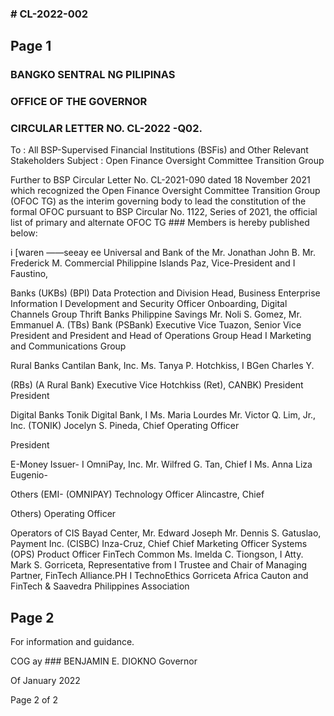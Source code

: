 ### # CL-2022-002

## Page 1

### BANGKO SENTRAL NG PILIPINAS

### OFFICE OF THE GOVERNOR

### CIRCULAR LETTER NO. CL-2022 -Q02.

To : All BSP-Supervised Financial Institutions (BSFis) and Other Relevant Stakeholders Subject : Open Finance Oversight Committee Transition Group

Further to BSP Circular Letter No. CL-2021-090 dated 18 November 2021 which recognized the Open Finance Oversight Committee Transition Group (OFOC TG) as the interim governing body to lead the constitution of the formal OFOC pursuant to BSP Circular No. 1122, Series of 2021, the official list of primary and alternate OFOC TG ### Members is hereby published below:

i [waren ——seeay ee Universal and Bank of the Mr. Jonathan John B. Mr. Frederick M. Commercial Philippine Islands Paz, Vice-President and I Faustino,

Banks (UKBs) (BPI) Data Protection and Division Head, Business Enterprise Information I Development and Security Officer Onboarding, Digital Channels Group Thrift Banks Philippine Savings Mr. Noli S. Gomez, Mr. Emmanuel A. (TBs) Bank (PSBank) Executive Vice Tuazon, Senior Vice President and President and Head of Operations Group Head I Marketing and Communications Group

Rural Banks Cantilan Bank, Inc. Ms. Tanya P. Hotchkiss, I BGen Charles Y.

(RBs) (A Rural Bank) Executive Vice Hotchkiss (Ret), CANBK) President President

Digital Banks Tonik Digital Bank, I Ms. Maria Lourdes Mr. Victor Q. Lim, Jr., Inc. (TONIK) Jocelyn S. Pineda, Chief Operating Officer

President

E-Money Issuer- I OmniPay, Inc. Mr. Wilfred G. Tan, Chief I Ms. Anna Liza Eugenio-

Others (EMI- (OMNIPAY) Technology Officer Alincastre, Chief

Others) Operating Officer

Operators of CIS Bayad Center, Mr. Edward Joseph Mr. Dennis S. Gatuslao, Payment Inc. (CISBC) Inza-Cruz, Chief Chief Marketing Officer Systems (OPS) Product Officer FinTech Common Ms. Imelda C. Tiongson, I Atty. Mark S. Gorriceta, Representative from I Trustee and Chair of Managing Partner, FinTech Alliance.PH I TechnoEthics Gorriceta Africa Cauton and FinTech & Saavedra Philippines Association

## Page 2

For information and guidance.

COG ay ### BENJAMIN E. DIOKNO Governor

Of January 2022

Page 2 of 2 